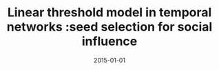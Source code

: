 ---
# Documentation: https://wowchemy.com/docs/managing-content/

title: Linear threshold model in temporal networks :seed selection for social influence
subtitle: ''
summary: ''
authors:
- Radosław W. Michalski
tags: []
categories: []
date: '2015-01-01'
lastmod: 2022-10-07T05:02:26Z
featured: false
draft: false

# Featured image
# To use, add an image named `featured.jpg/png` to your page's folder.
# Focal points: Smart, Center, TopLeft, Top, TopRight, Left, Right, BottomLeft, Bottom, BottomRight.
image:
  caption: ''
  focal_point: ''
  preview_only: false

# Projects (optional).
#   Associate this post with one or more of your projects.
#   Simply enter your project's folder or file name without extension.
#   E.g. `projects = ["internal-project"]` references `content/project/deep-learning/index.md`.
#   Otherwise, set `projects = []`.
projects: []
publishDate: '2022-10-07T05:02:25.900387Z'
publication_types:
- '1'
abstract: ''
publication: '*Proceedings of the 2015 IEEE/ACM International Conference on Advances
  in Social Networks Analysis and Mining, ASONAM 2015 : Paris, France 25-28 August
  2015*'
doi: 10.1145/2808797.2809346
---